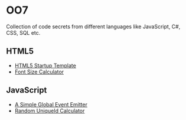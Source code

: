 # OO7

Collection of code secrets from different languages like JavaScript, C#, CSS, SQL etc.

## HTML5

- [HTML5 Startup Template](https://gist.github.com/VJAI/9466c5f2317c0f7aeb9d0938eb0539a0)
- [Font Size Calculator](https://gist.github.com/VJAI/f4240f0353bf992d967f52f74844d963)

## JavaScript

- [A Simple Global Event Emitter](https://gist.github.com/VJAI/0aac309b5c2816c14b0eab498441d19e)
- [Random UniqueId Calculator](https://gist.github.com/VJAI/6fac050b1553ec63eca340b82696f997)
